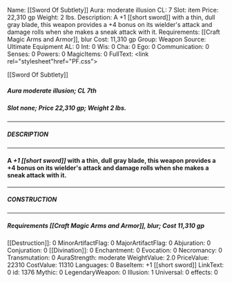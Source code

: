 Name: [[Sword Of Subtlety]]
Aura: moderate illusion
CL: 7
Slot: item
Price: 22,310 gp
Weight: 2 lbs.
Description: A +1 [[short sword]] with a thin, dull gray blade, this weapon provides a +4 bonus on its wielder's attack and damage rolls when she makes a sneak attack with it.
Requirements: [[Craft Magic Arms and Armor]], blur
Cost: 11,310 gp
Group: Weapon
Source: Ultimate Equipment
AL: 0
Int: 0
Wis: 0
Cha: 0
Ego: 0
Communication: 0
Senses: 0
Powers: 0
MagicItems: 0
FullText: <link rel="stylesheet"href="PF.css"><div class="heading"><p class="alignleft">[[Sword Of Subtlety]]</p><div style="clear: both;"></div></div><div><h5><b>Aura </b>moderate illusion; <b>CL </b>7th</h5><h5><b>Slot </b>none; <b>Price </b>22,310 gp; <b>Weight </b>2 lbs.</h5></div><hr/><div><h5><b>DESCRIPTION</b></h5></div><hr/><div><h4><p>A <i>+1 [[short sword]]</i> with a thin, dull gray blade, this weapon provides a +4 bonus on its wielder's attack and damage rolls when she makes a sneak attack with it.</p></h4></div><hr/><div><h5><b>CONSTRUCTION</b></h5></div><hr/><div><h5><b>Requirements </b>[[Craft Magic Arms and Armor]], <i>blur</i>; <b>Cost </b>11,310 gp</h5></div>
[[Destruction]]: 0
MinorArtifactFlag: 0
MajorArtifactFlag: 0
Abjuration: 0
Conjuration: 0
[[Divination]]: 0
Enchantment: 0
Evocation: 0
Necromancy: 0
Transmutation: 0
AuraStrength: moderate
WeightValue: 2.0
PriceValue: 22310
CostValue: 11310
Languages: 0
BaseItem: +1 [[short sword]]
LinkText: 0
id: 1376
Mythic: 0
LegendaryWeapon: 0
Illusion: 1
Universal: 0
effects: 0
